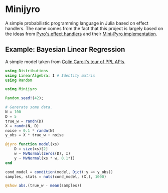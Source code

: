 # Minijyro

A simple probabilistic programming language in Julia based on effect handlers.
The name comes from the fact that this project is largely based on the ideas from
[Pyro's effect handlers](http://pyro.ai/examples/effect_handlers.html)
and their [Mini-Pyro implementation](http://pyro.ai/examples/minipyro.html).

## Example: Bayesian Linear Regression

A simple model taken from [Colin Caroll's tour of PPL APIs](https://colcarroll.github.io/ppl-api/).

```julia
using Distributions
using LinearAlgebra: I # Identity matrix
using Random

using Minijyro

Random.seed!(42);

# Generate some data.
N = 100
D = 5
true_w = randn(D)
X = randn(N, D)
noise = 0.1 * randn(N)
y_obs = X * true_w + noise

@jyro function model(xs)
    D = size(xs)[2]
    w ~ MvNormal(zeros(D), I)
    y ~ MvNormal(xs * w, 0.1*I)
end

cond_model = condition(model, Dict(:y => y_obs))
samples, stats = nuts(cond_model, (X,), 1000)

@show abs.(true_w - mean(samples))
```
